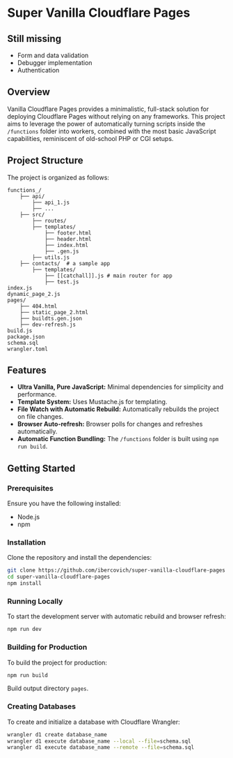 # Super Vanilla Cloudflare Pages

## Still missing

- Form and data validation
- Debugger implementation
- Authentication

## Overview

Vanilla Cloudflare Pages provides a minimalistic, full-stack solution for deploying Cloudflare Pages without relying on any frameworks. This project aims to leverage the power of automatically turning scripts inside the `/functions` folder into workers, combined with the most basic JavaScript capabilities, reminiscent of old-school PHP or CGI setups.

## Project Structure

The project is organized as follows:

```
functions_/
    ├── api/
        ├── api_1.js
        ├── ...
    ├── src/
        ├── routes/
        ├── templates/
            ├── footer.html
            ├── header.html
            ├── index.html
            ├── .gen.js
        ├── utils.js
    ├── contacts/  # a sample app
        ├── templates/
            ├── [[catchall]].js # main router for app
            ├── test.js
index.js
dynamic_page_2.js
pages/
    ├── 404.html
    ├── static_page_2.html
    ├── buildts.gen.json
    ├── dev-refresh.js
build.js
package.json
schema.sql
wrangler.toml
```

## Features

- **Ultra Vanilla, Pure JavaScript:** Minimal dependencies for simplicity and performance.
- **Template System:** Uses Mustache.js for templating.
- **File Watch with Automatic Rebuild:** Automatically rebuilds the project on file changes.
- **Browser Auto-refresh:** Browser polls for changes and refreshes automatically.
- **Automatic Function Bundling:** The `/functions` folder is built using `npm run build`.

## Getting Started

### Prerequisites

Ensure you have the following installed:

- Node.js
- npm

### Installation

Clone the repository and install the dependencies:

```sh
git clone https://github.com/ibercovich/super-vanilla-cloudflare-pages
cd super-vanilla-cloudflare-pages
npm install
```

### Running Locally

To start the development server with automatic rebuild and browser refresh:

```sh
npm run dev
```

### Building for Production

To build the project for production:

```sh
npm run build
```

Build output directory `pages`.

### Creating Databases

To create and initialize a database with Cloudflare Wrangler:

```sh
wrangler d1 create database_name
wrangler d1 execute database_name --local --file=schema.sql
wrangler d1 execute database_name --remote --file=schema.sql
```
